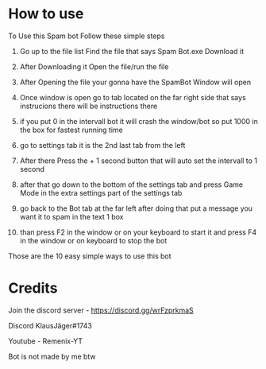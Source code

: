 # How to use 
To Use this Spam bot Follow these simple steps 

1. Go up to the file list Find the file that says Spam Bot.exe Download it 

2. After Downloading it Open the file/run the file 

3. After Opening the file your gonna have the SpamBot Window will open 

4. Once window is open go to tab located on the far right side that says instrucions there will be instructions there 

5. if you put 0 in the intervall bot it will crash the window/bot so put 1000 in the box for fastest running time 

6. go to settings tab it is the 2nd last tab from the left 

7. After there Press the + 1 second button that will auto set the intervall to 1 second 

8. after that go down to the bottom of the settings tab and press Game Mode in the extra settings part of the settings tab 

9. go back to the Bot tab at the far left after doing that put a message you want it to spam in the text 1 box 

10. than press F2 in the window or on your keyboard to start it and press F4 in the window or on keyboard to stop the bot 

Those are the 10 easy simple ways to use this bot 


# Credits 

Join the discord server - https://discord.gg/wrFzprkmaS 

Discord KlausJäger#1743

Youtube - Remenix-YT 

Bot is not made by me btw 

